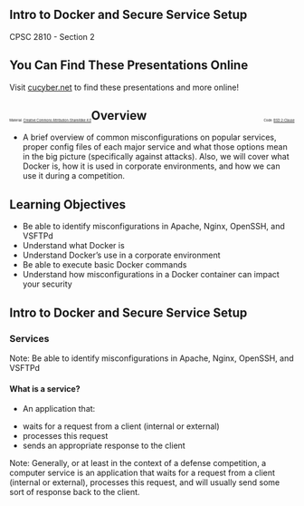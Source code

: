 ## Intro to Docker and Secure Service Setup

CPSC 2810 - Section 2


## You Can Find These Presentations Online

Visit [cucyber.net](https://cucyber.net/) to find these presentations and more online!

<span style="padding-top: 6em; font-size: 0.4em; float: left;">Material: <a href="https://tldrlegal.com/license/creative-commons-attribution-sharealike-4.0-international-(cc-by-sa-4.0)">Creative Commons Attribution-ShareAlike 4.0</a></span><span style="padding-top: 6em; font-size: 0.4em; float: right;">Code: <a href="https://tldrlegal.com/license/bsd-2-clause-license-(freebsd)">BSD 2-Clause</a></span>



## Overview

* A brief overview of common misconfigurations on popular services, proper config files of each major service and what those options mean in the big picture (specifically against attacks). Also, we will cover what Docker is, how it is used in corporate environments, and how we can use it during a competition.



## Learning Objectives


* Be able to identify misconfigurations in Apache, Nginx, OpenSSH, and VSFTPd
* Understand what Docker is
* Understand Docker’s use in a corporate environment
* Be able to execute basic Docker commands
* Understand how misconfigurations in a Docker container can impact your security



## Intro to Docker and Secure Service Setup


### Services

Note:
Be able to identify misconfigurations in Apache, Nginx, OpenSSH, and VSFTPd


#### What is a service?

* An application that:
 - waits for a request from a client (internal or external)
 - processes this request
 - sends an appropriate response to the client

Note:
Generally, or at least in the context of a defense competition, a computer service is an application that waits for a request from a client (internal or external), processes this request, and will usually send some sort of response back to the client.
